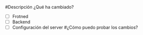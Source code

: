 #Descripción
¿Qué ha cambiado?
- [ ] Frotned
- [ ] Backend
- [ ] Configuración del server
#¿Cómo puedo probar los cambios?

